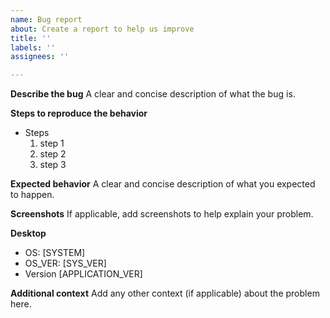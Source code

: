 ```yaml
---
name: Bug report
about: Create a report to help us improve
title: ''
labels: ''
assignees: ''

---
```


**Describe the bug**
A clear and concise description of what the bug is.

**Steps to reproduce the behavior**
* Steps
  1. step 1
  2. step 2
  3. step 3

**Expected behavior**
A clear and concise description of what you expected to happen.

**Screenshots**
If applicable, add screenshots to help explain your problem.

**Desktop**
- OS: [SYSTEM]
- OS_VER: [SYS_VER]
- Version [APPLICATION_VER]

**Additional context**
Add any other context (if applicable) about the problem here.
